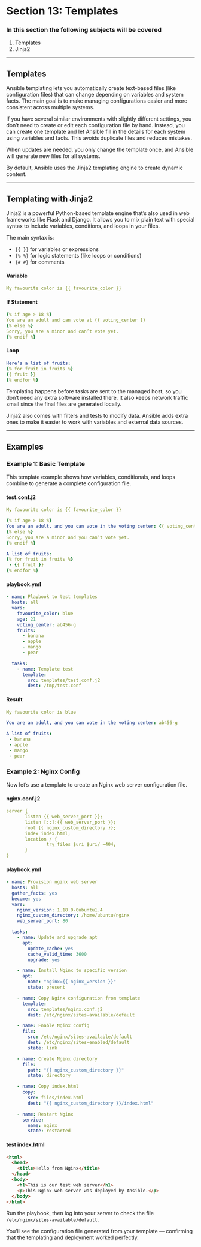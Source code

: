 # Section 13: Templates

### In this section the following subjects will be covered

1. Templates
2. Jinja2


---
## Templates

Ansible templating lets you automatically create text-based files (like configuration files) that can change depending on variables and system facts. The main goal is to make managing configurations easier and more consistent across multiple systems.

If you have several similar environments with slightly different settings, you don’t need to create or edit each configuration file by hand. Instead, you can create one template and let Ansible fill in the details for each system using variables and facts. This avoids duplicate files and reduces mistakes.

When updates are needed, you only change the template once, and Ansible will generate new files for all systems.

By default, Ansible uses the Jinja2 templating engine to create dynamic content.


---
## Templating with Jinja2

Jinja2 is a powerful Python-based template engine that’s also used in web frameworks like Flask and Django. It allows you to mix plain text with special syntax to include variables, conditions, and loops in your files.

The main syntax is:

- `{{ }}` for variables or expressions
- `{% %}` for logic statements (like loops or conditions)
- `{# #}` for comments

#### Variable
```yaml
My favourite color is {{ favourite_color }}
```

#### If Statement
```yaml
{% if age > 18 %}
You are an adult and can vote at {{ voting_center }}
{% else %}
Sorry, you are a minor and can’t vote yet.
{% endif %}
```

#### Loop
```yaml
Here’s a list of fruits:
{% for fruit in fruits %}
{{ fruit }}
{% endfor %}
```

Templating happens before tasks are sent to the managed host, so you don’t need any extra software installed there. It also keeps network traffic small since the final files are generated locally.

Jinja2 also comes with filters and tests to modify data. Ansible adds extra ones to make it easier to work with variables and external data sources.

---
## Examples

### Example 1: Basic Template

This template example shows how variables, conditionals, and loops combine to generate a complete configuration file.

#### test.conf.j2
```yaml
My favourite color is {{ favourite_color }}

{% if age > 18 %}
You are an adult, and you can vote in the voting center: {{ voting_center }}
{% else %}
Sorry, you are a minor and you can’t vote yet.
{% endif %}

A list of fruits:
{% for fruit in fruits %}
 - {{ fruit }}
{% endfor %}
```

#### playbook.yml
```yaml
- name: Playbook to test templates
  hosts: all
  vars:
    favourite_color: blue
    age: 21
    voting_center: ab456-g
    fruits:
      - banana
      - apple
      - mango
      - pear

  tasks:
    - name: Template test
      template:
        src: templates/test.conf.j2
        dest: /tmp/test.conf
```

#### Result
```yaml
My favourite color is blue

You are an adult, and you can vote in the voting center: ab456-g

A list of fruits:
 - banana
 - apple
 - mango
 - pear
```

### Example 2: Nginx Config

Now let’s use a template to create an Nginx web server configuration file.

#### nginx.conf.j2
```yaml
server {
       listen {{ web_server_port }};
       listen [::]:{{ web_server_port }};
       root {{ nginx_custom_directory }};
       index index.html;
       location / {
               try_files $uri $uri/ =404;
       }
}
```

#### playbook.yml
```yaml
- name: Provision nginx web server
  hosts: all
  gather_facts: yes
  become: yes
  vars:
    nginx_version: 1.18.0-0ubuntu1.4
    nginx_custom_directory: /home/ubuntu/nginx
    web_server_port: 80

  tasks:
    - name: Update and upgrade apt
      apt:
        update_cache: yes
        cache_valid_time: 3600
        upgrade: yes

    - name: Install Nginx to specific version
      apt:
        name: "nginx={{ nginx_version }}"
        state: present

    - name: Copy Nginx configuration from template
      template:
        src: templates/nginx.conf.j2
        dest: /etc/nginx/sites-available/default

    - name: Enable Nginx config
      file:
        src: /etc/nginx/sites-available/default
        dest: /etc/nginx/sites-enabled/default
        state: link

    - name: Create Nginx directory
      file:
        path: "{{ nginx_custom_directory }}"
        state: directory

    - name: Copy index.html
      copy:
        src: files/index.html
        dest: "{{ nginx_custom_directory }}/index.html"

    - name: Restart Nginx
      service:
        name: nginx
        state: restarted
```

#### test index.html
```html
<html>
  <head>
    <title>Hello from Nginx</title>
  </head>
  <body>
    <h1>This is our test web server</h1>
    <p>This Nginx web server was deployed by Ansible.</p>
  </body>
</html>
```

Run the playbook, then log into your server to check the file `/etc/nginx/sites-available/default`. 

You’ll see the configuration file generated from your template — confirming that the templating and deployment worked perfectly.
